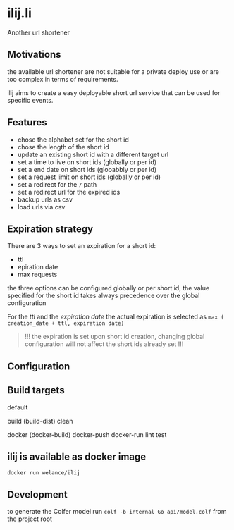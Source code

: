 # ilij.li

Another url shortener 

## Motivations

the available url shortener are not suitable for a private deploy use or are too complex in terms of requirements.

ilij aims to create a easy deployable short url service
that can be used for specific events.


## Features 

- chose the alphabet set for the short id
- chose the length of the short id
- update an existing short id with a different target url
- set a time to live on short ids (globally or per id) 
- set a end date on short ids (globabbly or per id)
- set a request limit on short ids (globally or per id)
- set a redirect for the `/` path
- set a redirect url for the expired ids
- backup urls as csv
- load urls via csv

## Expiration strategy

There are 3 ways to set an expiration for a short id:
 - ttl
 - epiration date
 - max requests

the three options can be configured globally or per short id, 
the value specified for the short id takes always precedence over the 
global configuration

For the *ttl* and the *expiration date* the actual expiration is selected as 
` max ( creation_date + ttl, expiration date) `

> !!! the expiration is set upon short id creation, changing global configuration 
> will not affect the short ids already set !!!


## Configuration 



## Build targets

default 

build (build-dist)
clean 

docker (docker-build) 
docker-push 
docker-run 
lint 
test

## ilij is available as docker image

`docker run welance/ilij`

## Development
to generate the Colfer model run 
`colf -b internal Go api/model.colf` from the project root